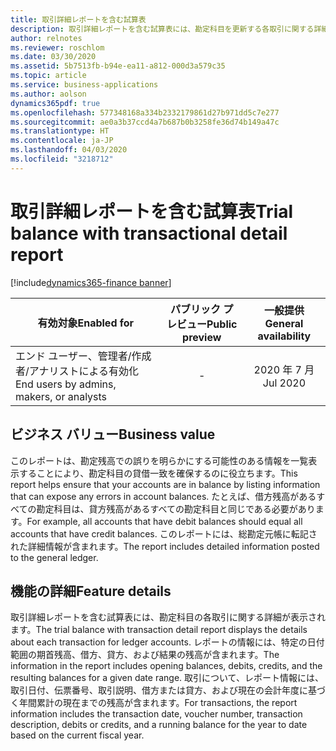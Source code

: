 ```yaml
---
title: 取引詳細レポートを含む試算表
description: 取引詳細レポートを含む試算表には、勘定科目を更新する各取引に関する詳細が表示されます。
author: relnotes
ms.reviewer: roschlom
ms.date: 03/30/2020
ms.assetid: 5b7513fb-b94e-ea11-a812-000d3a579c35
ms.topic: article
ms.service: business-applications
ms.author: aolson
dynamics365pdf: true
ms.openlocfilehash: 577348168a334b2332179861d27b971dd5c7e277
ms.sourcegitcommit: ae0a3b37ccd4a7b687b0b3258fe36d74b149a47c
ms.translationtype: HT
ms.contentlocale: ja-JP
ms.lasthandoff: 04/03/2020
ms.locfileid: "3218712"
---
```

# <a name="trial-balance-with-transactional-detail-report"></a><span data-ttu-id="e2bc6-103">取引詳細レポートを含む試算表</span><span class="sxs-lookup"><span data-stu-id="e2bc6-103">Trial balance with transactional detail report</span></span>
[!include[dynamics365-finance banner](../includes/dynamics365-finance.md)]

| <span data-ttu-id="e2bc6-104">有効対象</span><span class="sxs-lookup"><span data-stu-id="e2bc6-104">Enabled for</span></span>    |  <span data-ttu-id="e2bc6-105">パブリック プレビュー</span><span class="sxs-lookup"><span data-stu-id="e2bc6-105">Public preview</span></span> | <span data-ttu-id="e2bc6-106">一般提供</span><span class="sxs-lookup"><span data-stu-id="e2bc6-106">General availability</span></span> | 
| ---------- | :----------: |:----------: |
|<span data-ttu-id="e2bc6-107">エンド ユーザー、管理者/作成者/アナリストによる有効化</span><span class="sxs-lookup"><span data-stu-id="e2bc6-107">End users by admins, makers, or analysts</span></span>|-| <span data-ttu-id="e2bc6-108">2020 年 7 月</span><span class="sxs-lookup"><span data-stu-id="e2bc6-108">Jul 2020</span></span>|


## <a name="business-value"></a><span data-ttu-id="e2bc6-109">ビジネス バリュー</span><span class="sxs-lookup"><span data-stu-id="e2bc6-109">Business value</span></span>
<!-- bv start -->
<span data-ttu-id="e2bc6-110">このレポートは、勘定残高での誤りを明らかにする可能性のある情報を一覧表示することにより、勘定科目の貸借一致を確保するのに役立ちます。</span><span class="sxs-lookup"><span data-stu-id="e2bc6-110">This report helps ensure that your accounts are in balance by listing information that can expose any errors in account balances.</span></span> <span data-ttu-id="e2bc6-111">たとえば、借方残高があるすべての勘定科目は、貸方残高があるすべての勘定科目と同じである必要があります。</span><span class="sxs-lookup"><span data-stu-id="e2bc6-111">For example, all accounts that have debit balances should equal all accounts that have credit balances.</span></span> <span data-ttu-id="e2bc6-112">このレポートには、総勘定元帳に転記された詳細情報が含まれます。</span><span class="sxs-lookup"><span data-stu-id="e2bc6-112">The report includes detailed information posted to the general ledger.</span></span>
<!-- bv end -->



## <a name="feature-details"></a><span data-ttu-id="e2bc6-113">機能の詳細</span><span class="sxs-lookup"><span data-stu-id="e2bc6-113">Feature details</span></span>
<!--feature detail start -->
<span data-ttu-id="e2bc6-114">取引詳細レポートを含む試算表には、勘定科目の各取引に関する詳細が表示されます。</span><span class="sxs-lookup"><span data-stu-id="e2bc6-114">The trial balance with transaction detail report displays the details about each transaction for ledger accounts.</span></span> <span data-ttu-id="e2bc6-115">レポートの情報には、特定の日付範囲の期首残高、借方、貸方、および結果の残高が含まれます。</span><span class="sxs-lookup"><span data-stu-id="e2bc6-115">The information in the report includes opening balances, debits, credits, and the resulting balances for a given date range.</span></span> <span data-ttu-id="e2bc6-116">取引について、レポート情報には、取引日付、伝票番号、取引説明、借方または貸方、および現在の会計年度に基づく年間累計の現在までの残高が含まれます。</span><span class="sxs-lookup"><span data-stu-id="e2bc6-116">For transactions, the report information includes the transaction date, voucher number, transaction description, debits or credits, and a running balance for the year to date based on the current fiscal year.</span></span>
<!--feature detail end -->









